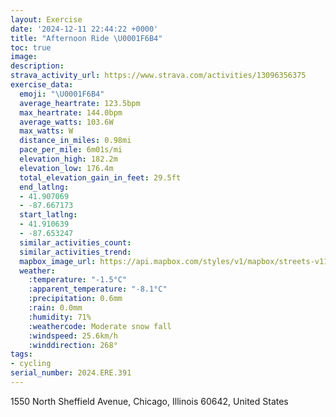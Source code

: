 ```yaml
---
layout: Exercise
date: '2024-12-11 22:44:22 +0000'
title: "Afternoon Ride \U0001F6B4"
toc: true
image:
description:
strava_activity_url: https://www.strava.com/activities/13096356375
exercise_data:
  emoji: "\U0001F6B4"
  average_heartrate: 123.5bpm
  max_heartrate: 144.0bpm
  average_watts: 103.6W
  max_watts: W
  distance_in_miles: 0.98mi
  pace_per_mile: 6m01s/mi
  elevation_high: 182.2m
  elevation_low: 176.4m
  total_elevation_gain_in_feet: 29.5ft
  end_latlng:
  - 41.907069
  - -87.667173
  start_latlng:
  - 41.910639
  - -87.653247
  similar_activities_count:
  similar_activities_trend:
  mapbox_image_url: https://api.mapbox.com/styles/v1/mapbox/streets-v11/static/path-5+787af2-1.0(%7Dtx~Fpj_vOB~E%3FrDDzF%3FlHFnJ%3FbBG%7CBJn%40Bz%40Ab%40Gl%40JjBCrC%40%5Cl%40%3FVDFJJDxAEjFI),pin-s-s+e5b22e(-87.65625,41.91071),pin-s-f+89ae00(-87.66643,41.908500000000004)/auto/800x800?access_token=pk.eyJ1Ijoiam9zaGJlY2ttYW4iLCJhIjoiY205eWR2aDd1MWZ6djJrbXc4a3M0bWZleiJ9.XiG9OWkNcZk2QzjJbxLB4A
  weather:
    :temperature: "-1.5°C"
    :apparent_temperature: "-8.1°C"
    :precipitation: 0.6mm
    :rain: 0.0mm
    :humidity: 71%
    :weathercode: Moderate snow fall
    :windspeed: 25.6km/h
    :winddirection: 268°
tags:
- cycling
serial_number: 2024.ERE.391
---
```

1550 North Sheffield Avenue, Chicago, Illinois 60642, United States
